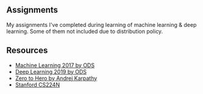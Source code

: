 ## Assignments
My assignments I've completed during learning of machine learning & deep learning. Some of them not included due to distribution policy.

## Resources
- [Machine Learning 2017 by ODS](https://youtube.com/playlist?list=PLVlY_7IJCMJdgcCtQfzj5j8OVB_Y0GJCl)
- [Deep Learning 2019 by ODS](https://youtube.com/playlist?list=PL5FkQ0AF9O_o2Eb5Qn8pwCDg7TniyV1Wb)
- [Zero to Hero by Andrej Karpathy](https://youtube.com/playlist?list=PLAqhIrjkxbuWI23v9cThsA9GvCAUhRvKZ)
- [Stanford CS224N](https://web.stanford.edu/class/cs224n/)

